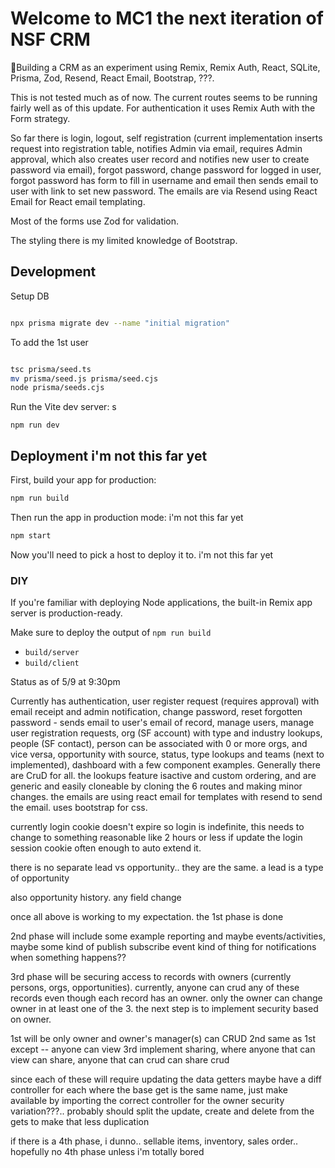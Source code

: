 # Welcome to MC1 the next iteration of NSF CRM

📖Building a CRM as an experiment using Remix, Remix Auth, React, SQLite,
Prisma, Zod, Resend, React Email, Bootstrap, ???.

This is not tested much as of now.  The current routes seems to be running fairly well as of this update.  For authentication it uses Remix Auth with the Form strategy.  

So far there is login, logout, self registration (current implementation inserts request into registration table, notifies Admin via email, requires Admin approval, which also creates user record and notifies new user to create password via email), forgot password, change password for logged in user, forgot password has form to fill in username and email then sends email to user with link to set new password.  The emails are via Resend  using React Email for React email templating. 

Most of the forms use Zod for validation.

The styling there is my limited knowledge of Bootstrap.

## Development

Setup DB
```sh

npx prisma migrate dev --name "initial migration"
```

To add the 1st user

```sh

tsc prisma/seed.ts
mv prisma/seed.js prisma/seed.cjs
node prisma/seeds.cjs

```

Run the Vite dev server:
s
```shellscript
npm run dev
```

## Deployment   i'm not this far yet

First, build your app for production:

```sh
npm run build
```


Then run the app in production mode:    i'm not this far yet

```sh
npm start
```

Now you'll need to pick a host to deploy it to.     i'm not this far yet

### DIY

If you're familiar with deploying Node applications, the built-in Remix app server is production-ready.

Make sure to deploy the output of `npm run build`

- `build/server`
- `build/client`


Status as of 5/9 at 9:30pm

Currently has authentication, user register request (requires approval) with email receipt and admin notification, change password, reset forgotten password - sends email to user's email of record, manage users, manage user registration requests, org (SF account) with type and industry lookups, people (SF contact), person can be associated with 0 or more orgs, and vice versa, opportunity with source, status, type lookups and teams (next to implemented), dashboard with a few component examples.  Generally there are CruD for all.  the lookups feature isactive and custom ordering, and are generic and easily cloneable by cloning the 6 routes and making minor changes.  the emails are using react email for templates with resend to send the email.  uses bootstrap for css.

currently login cookie doesn't expire so login is indefinite, this needs to change to something reasonable like 2 hours or less if update the login session cookie often enough to auto extend it.

there is no separate lead vs opportunity.. they are the same.  a lead is a type of opportunity

also opportunity history. any field change

once all above is working to my expectation.  the 1st phase is done

2nd phase will include some example reporting and maybe events/activities, maybe some kind of publish subscribe event kind of thing for notifications when something happens??

3rd phase will be securing access to records with owners (currently persons, orgs, opportunities).  currently, anyone can crud any of these records even though each record has an owner.  only the owner can change owner in at least one of the 3.  the next step is to implement security based on owner.

1st will be only owner and owner's manager(s) can CRUD 
2nd same as 1st except -- anyone can view
3rd implement sharing, where anyone that can view can share, anyone that can crud can share crud

since each of these will require updating the data getters maybe have a diff controller for each where the base get is the same name, just make available by importing the correct controller for the owner security variation???.. probably should split the update, create and delete from the gets to make that less duplication

if there is a 4th phase, i dunno.. sellable items, inventory, sales order.. hopefully no 4th phase unless i'm totally bored